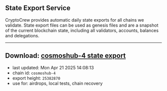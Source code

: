 ## State Export Service
CryptoCrew provides automatic daily state exports for all chains we validate. State export files can be used as genesis files and are a snapshot of the current blockchain state, including all validators, accounts, balances and delegations.

---
**Download: [cosmoshub-4 state export](https://dl-eu2.ccvalidators.com/SERVICE/cosmoshub/cosmoshub-4_export_25382870.json)**
---

- last updated: Mon Apr 21 2025 14:08:13
- chain id: `cosmoshub-4`
- export height: `25382870`
- use for: airdrops, local tests, chain recovery
